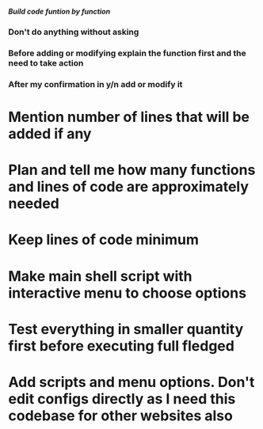 ***Build code funtion by function***
### Don't do anything without asking
### Before adding or modifying explain the function first and the need to take action
### After my confirmation in y/n add or modify it
# Mention number of lines that will be added if any
# Plan and tell me how many functions and lines of code are approximately needed
# Keep lines of code minimum
# Make main shell script with interactive menu to choose options
# Test everything in smaller quantity first before executing full fledged
# Add scripts and menu options. Don't edit configs directly as I need this codebase for other websites also
